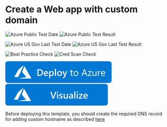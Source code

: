 # Create a Web app with custom domain

![Azure Public Test Date](https://azurequickstartsservice.blob.core.windows.net/badges/201-web-app-custom-domain/PublicLastTestDate.svg)
![Azure Public Test Result](https://azurequickstartsservice.blob.core.windows.net/badges/201-web-app-custom-domain/PublicDeployment.svg)

![Azure US Gov Last Test Date](https://azurequickstartsservice.blob.core.windows.net/badges/201-web-app-custom-domain/FairfaxLastTestDate.svg)
![Azure US Gov Last Test Result](https://azurequickstartsservice.blob.core.windows.net/badges/201-web-app-custom-domain/FairfaxDeployment.svg)

![Best Practice Check](https://azurequickstartsservice.blob.core.windows.net/badges/201-web-app-custom-domain/BestPracticeResult.svg)
![Cred Scan Check](https://azurequickstartsservice.blob.core.windows.net/badges/201-web-app-custom-domain/CredScanResult.svg)

[![Deploy to Azure](https://raw.githubusercontent.com/Azure/azure-quickstart-templates/master/1-CONTRIBUTION-GUIDE/images/deploytoazure.svg?sanitize=true)](https://portal.azure.com/#create/Microsoft.Template/uri/https%3a%2f%2fraw.githubusercontent.com%2fAzure%2fazure-quickstart-templates%2fmaster%2f201-web-app-custom-domain%2fazuredeploy.json)
[![Visualize](https://raw.githubusercontent.com/Azure/azure-quickstart-templates/master/1-CONTRIBUTION-GUIDE/images/visualizebutton.svg?sanitize=true)](http://armviz.io/#/?load=https%3a%2f%2fraw.githubusercontent.com%2fAzure%2fazure-quickstart-templates%2fmaster%2f201-web-app-custom-domain%2fazuredeploy.json)

Before deploying this template, you should create the required DNS record for adding custom hostname as described [here](https://docs.microsoft.com/en-us/azure/app-service-web/web-sites-custom-domain-name)


